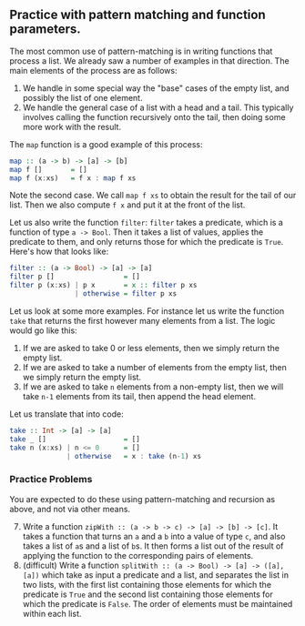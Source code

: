 ## Practice with pattern matching and function parameters.

The most common use of pattern-matching is in writing functions that process a list. We already saw a number of examples in that direction. The main elements of the process are as follows:

1. We handle in some special way the "base" cases of the empty list, and possibly the list of one element.
2. We handle the general case of a list with a head and a tail. This typically involves calling the function recursively onto the tail, then doing some more work with the result.

The `map` function is a good example of this process:
```haskell
map :: (a -> b) -> [a] -> [b]
map f []       = []
map f (x:xs)   = f x : map f xs
```
Note the second case. We call `map f xs` to obtain the result for the tail of our list. Then we also compute `f x` and put it at the front of the list.

Let us also write the function `filter`: `filter` takes a predicate, which is a function of type `a -> Bool`. Then it takes a list of values, applies the predicate to them, and only returns those for which the predicate is `True`. Here's how that looks like:
```haskell
filter :: (a -> Bool) -> [a] -> [a]
filter p []                 = []
filter p (x:xs) | p x       = x :: filter p xs
                | otherwise = filter p xs
```

Let us look at some more examples. For instance let us write the function `take` that returns the first however many elements from a list. The logic would go like this:

1. If we are asked to take 0 or less elements, then we simply return the empty list.
2. If we are asked to take a number of elements from the empty list, then we simply return the empty list.
3. If we are asked to take `n` elements from a non-empty list, then we will take `n-1` elements from its tail, then append the head element.

Let us translate that into code:
```haskell
take :: Int -> [a] -> [a]
take _ []                   = []
take n (x:xs) | n <= 0      = []
              | otherwise   = x : take (n-1) xs
```

### Practice Problems

You are expected to do these using pattern-matching and recursion as above, and not via other means.

7. Write a function `zipWith :: (a -> b -> c) -> [a] -> [b] -> [c]`. It takes a function that turns an `a` and a `b` into a value of type `c`, and also takes a list of `a`s and a list of `b`s. It then forms a list out of the result of applying the function to the corresponding pairs of elements.
12. (difficult) Write a function `splitWith :: (a -> Bool) -> [a] -> ([a], [a])` which take as input a predicate and a list, and separates the list in two lists, with the first list containing those elements for which the predicate is `True` and the second list containing those elements for which the predicate is `False`. The order of elements must be maintained within each list.
